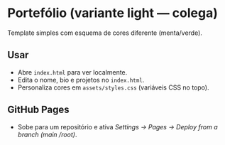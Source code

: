 # Portefólio (variante light — colega)
Template simples com esquema de cores diferente (menta/verde).

## Usar
- Abre `index.html` para ver localmente.
- Edita o nome, bio e projetos no `index.html`.
- Personaliza cores em `assets/styles.css` (variáveis CSS no topo).

## GitHub Pages
- Sobe para um repositório e ativa *Settings → Pages → Deploy from a branch (main /root)*.
